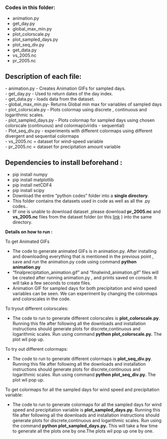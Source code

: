 ### **Codes in this folder:**

* animation.py  
* get\_day.py  
* global\_max\_min.py  
* plot\_colorscale.py  
* plot\_sampled\_days.py  
* plot\_seq\_div.py  
* get\_data.py  
* vs\_2005.nc  
* pr\_2005.nc


  

## **Description of each file:**

\- animation.py \- Creates Animation GIFs for sampled days.  
\- get\_day.py \- Used to return dates of the day index.  
\- get\_data.py \- loads data from the dataset.  
\- global\_max\_min.py-  Returns Global min max for variables of  sampled days  
\- plot\_colorscale.py \- Plots colormap using discrete , continuous and logarithmic scales.   
\- plot\_sampled\_days.py \- Plots colormap for sampled days using chosen colorscale (continuous) and colormap(viridis \- sequential)  
\- Plot\_seq\_div.py \- experiments with different colormaps using different divergent and sequential  colormaps  
\- vs\_2005.nc \= dataset for wind-speed variable  
\- pr\_2005.nc \= dataset for precipitation amount variable

## **Dependencies to install beforehand :**

* pip install numpy  
* pip install matplotlib  
* pip install netCDF4  
* pip install scipy  
* Download the entire “python codes” folder into a **single directory**.  
* This folder contains the datasets used in code as well as all the .py codes..  
* IIf one is unable to download dataset  ,please download **pr\_2005.nc** and **vs\_2005.nc** files from the dataset folder (or this [link](https://www.northwestknowledge.net/metdata/data/) ) into  the same directory.

**Details on how to run :**

To get Animated GIFs

- The code to generate animated GIFs is in animation.py. After installing and downloading everything that is mentioned in the previous point , save and run the animation.py code using command  **python animation.py**  
- “finalprecipitation\_animation.gif”  and “finalwind\_animation.gif”  files will be created after running animation.py , and prints saved on console.  It will take a few seconds to create files.  
- Animation GIF for sampled days for both precipitation and wind speed variables can be seen. We can experiment by changing the colormaps and colorscales in the code. 

To tryout  different colorscales:

- The code to run to generate different colorscales is **plot\_colorscale.py**. Running this file after following all the downloads and installation instructions should generate plots for discrete,continuous and logarithmic scales. Run using command **python plot\_colorscale.py.** The plot wil pop up.

To try out different colormaps:

- The code to run to generate different colormaps is **plot\_seq\_div.py**. Running this file after following all the downloads and installation instructions should generate plots for discrete,continuous and logarithmic scales. Run using command **python plot\_seq\_div.py.** The plot wil pop up.


  
To get colormaps for all the sampled days for wind speed and precipitation variable:

- The code to run to generate colormaps for all the sampled days for wind speed and precipitation variable is **plot\_sampled\_days.py.**  Running this file after following all the downloads and installation instructions should generate plots for discrete,continuous and logarithmic scales. Run using the command **python plot\_sampled\_days.py.** This will take a few time to generate all the plots one by one.The plots wil pop up one by one.

  
